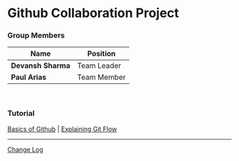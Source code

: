 # Github Collaboration Project

### Group Members

| Name | Position |
|-|-|
|**Devansh Sharma**|Team Leader|
|**Paul Arias**|Team Member|
<br>

### Tutorial
[Basics of Github](/Github%20Basic/Definitions.md) | [Explaining Git Flow](/Github%20Basic/Git-flow.md)


---
[Change Log](CHANGELOG.md)
